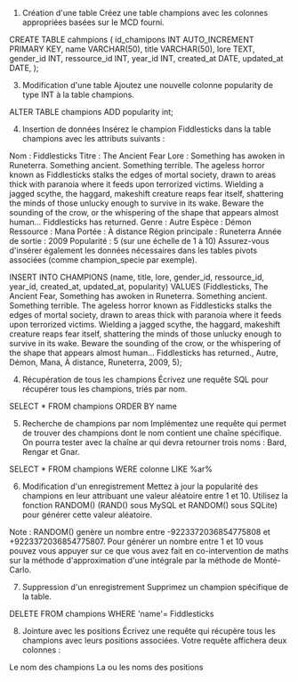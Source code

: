 1. Création d'une table
Créez une table champions avec les colonnes appropriées basées sur le MCD fourni.

CREATE TABLE cahmpions (
  id_chamipons INT AUTO_INCREMENT PRIMARY KEY,
  name VARCHAR(50),
  title VARCHAR(50),
  lore TEXT,
  gender_id INT,
  ressource_id INT,
  year_id INT,
  created_at DATE,
  updated_at DATE,
);

3. Modification d'une table
Ajoutez une nouvelle colonne popularity de type INT à la table champions.

ALTER TABLE champions
ADD popularity int;

4. Insertion de données
Insérez le champion Fiddlesticks dans la table champions avec les attributs suivants :

Nom : Fiddlesticks
Titre : The Ancient Fear
Lore : Something has awoken in Runeterra. Something ancient. Something terrible. The ageless horror known as Fiddlesticks stalks the edges of mortal society, drawn to areas thick with paranoia where it feeds upon terrorized victims. Wielding a jagged scythe, the haggard, makeshift creature reaps fear itself, shattering the minds of those unlucky enough to survive in its wake. Beware the sounding of the crow, or the whispering of the shape that appears almost human... Fiddlesticks has returned.
Genre : Autre
Espèce : Démon
Ressource : Mana
Portée : À distance
Région principale : Runeterra
Année de sortie : 2009
Popularité : 5 (sur une échelle de 1 à 10)
Assurez-vous d'insérer également les données nécessaires dans les tables pivots associées (comme champion_specie par exemple).

INSERT INTO CHAMPIONS (name, title, lore, gender_id, ressource_id, year_id, created_at, updated_at, popularity) VALUES (Fiddlesticks, The Ancient Fear, Something has awoken in Runeterra. Something ancient. Something terrible. The ageless horror known as Fiddlesticks stalks the edges of mortal society, drawn to areas thick with paranoia where it feeds upon terrorized victims. Wielding a jagged scythe, the haggard, makeshift creature reaps fear itself, shattering the minds of those unlucky enough to survive in its wake. Beware the sounding of the crow, or the whispering of the shape that appears almost human... Fiddlesticks has returned., Autre, Démon, Mana, À distance, Runeterra, 2009, 5);

4. Récupération de tous les champions
Écrivez une requête SQL pour récupérer tous les champions, triés par nom.

SELECT *
FROM champions
ORDER BY name

5. Recherche de champions par nom
Implémentez une requête qui permet de trouver des champions dont le nom contient une chaîne spécifique. On pourra tester avec la chaîne ar qui devra retourner trois noms : Bard, Rengar et Gnar.

SELECT *
FROM champions
WERE colonne LIKE %ar%

6. Modification d'un enregistrement
Mettez à jour la popularité des champions en leur attribuant une valeur aléatoire entre 1 et 10. Utilisez la fonction RANDOM() (RAND() sous MySQL et RANDOM() sous SQLite) pour générer cette valeur aléatoire.

Note : RANDOM() genère un nombre entre -9223372036854775808 et +9223372036854775807. Pour générer un nombre entre 1 et 10 vous pouvez vous appuyer sur ce que vous avez fait en co-intervention de maths sur la méthode d'approximation d'une intégrale par la méthode de Monté-Carlo.


7. Suppression d'un enregistrement
Supprimez un champion spécifique de la table.

DELETE FROM champions
WHERE 'name'= Fiddlesticks

8. Jointure avec les positions
Écrivez une requête qui récupère tous les champions avec leurs positions associées. Votre requête affichera deux colonnes :

Le nom des champions
La ou les noms des positions

